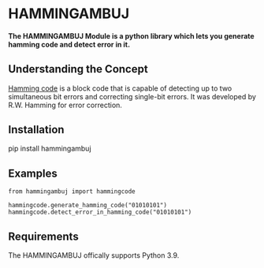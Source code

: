 ﻿# HAMMINGAMBUJ
>

#### The HAMMINGAMBUJ Module is a python library which lets you generate hamming code and detect error in it.

## Understanding the Concept

[Hamming code] is a block code that is capable of detecting up to two simultaneous bit errors and correcting single-bit errors. It was developed by R.W. Hamming for error correction.

## Installation

pip install hammingambuj

## Examples
```
from hammingambuj import hammingcode

hammingcode.generate_hamming_code("01010101")
hammingcode.detect_error_in_hamming_code("01010101")
```

## Requirements

The HAMMINGAMBUJ offically supports Python 3.9.

[Hamming code]: <https://en.wikipedia.org/wiki/Hamming_code>
